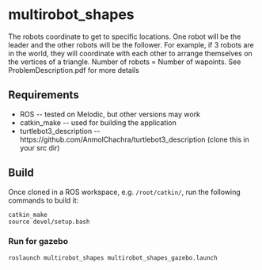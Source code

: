 # multirobot_shapes
The robots coordinate to get to specific locations. One robot will be the leader and the other robots will be the follower. For example, if 3 robots are in the world, they will coordinate with each other to arrange themselves on the vertices of a triangle. Number of robots = Number of wapoints. See ProblemDescription.pdf for more details

## Requirements
<ul><li>ROS -- tested on Melodic, but other versions may work
  </li><li>catkin_make -- used for building the application</li><li>turtlebot3_description -- https://github.com/AnmolChachra/turtlebot3_description (clone this in your src dir)</li></ul>

## Build
Once cloned in a ROS workspace, e.g. `/root/catkin/`, run the following commands to build it:
```
catkin_make
source devel/setup.bash
```

### Run for gazebo
```
roslaunch multirobot_shapes multirobot_shapes_gazebo.launch
```
